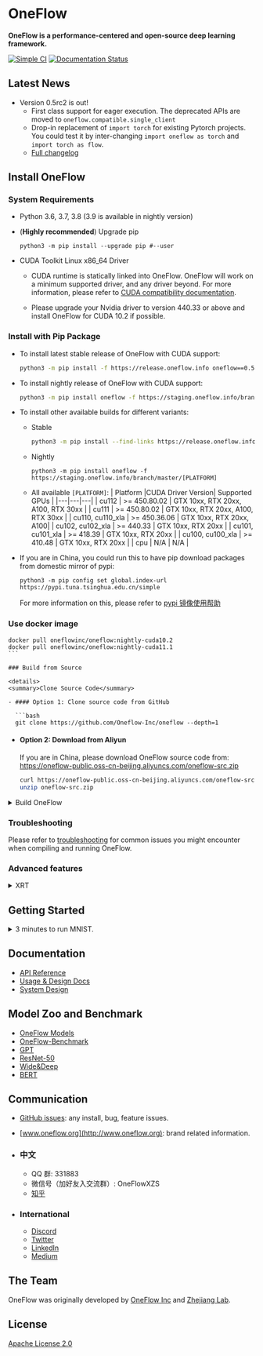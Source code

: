 # OneFlow

**OneFlow is a performance-centered and open-source deep learning framework.**

[![Simple CI](https://github.com/Oneflow-Inc/oneflow/actions/workflows/simple.yml/badge.svg)](https://github.com/Oneflow-Inc/oneflow/actions/workflows/simple.yml)
[![Documentation Status](https://readthedocs.org/projects/oneflow/badge/?version=master)](https://oneflow.readthedocs.io/en/master/?badge=master)

## Latest News

- Version 0.5rc2 is out!
  - First class support for eager execution. The deprecated APIs are moved to `oneflow.compatible.single_client`
  - Drop-in replacement of `import torch` for existing Pytorch projects. You could test it by inter-changing `import oneflow as torch` and `import torch as flow`.
  - [Full changelog](https://github.com/Oneflow-Inc/oneflow/releases/tag/v0.5rc2)

## Install OneFlow

### System Requirements

- Python 3.6, 3.7, 3.8 (3.9 is available in nightly version)
- (**Highly recommended**) Upgrade pip

  ```
  python3 -m pip install --upgrade pip #--user
  ```

- CUDA Toolkit Linux x86_64 Driver

  - CUDA runtime is statically linked into OneFlow. OneFlow will work on a minimum supported driver, and any driver beyond. For more information, please refer to [CUDA compatibility documentation](https://docs.nvidia.com/deploy/cuda-compatibility/index.html).

  - Please upgrade your Nvidia driver to version 440.33 or above and install OneFlow for CUDA 10.2 if possible.

### Install with Pip Package

- To install latest stable release of OneFlow with CUDA support:

  ```bash
  python3 -m pip install -f https://release.oneflow.info oneflow==0.5rc2+cu102
  ```

- To install nightly release of OneFlow with CUDA support:

  ```bash
  python3 -m pip install oneflow -f https://staging.oneflow.info/branch/master/cu102
  ```

- To install other available builds for different variants:

  - Stable
    ```bash
    python3 -m pip install --find-links https://release.oneflow.info oneflow==0.5rc2+[PLATFORM]
    ```
  - Nightly
    ```
    python3 -m pip install oneflow -f https://staging.oneflow.info/branch/master/[PLATFORM]
    ```
  - All available `[PLATFORM]`:
    | Platform |CUDA Driver Version| Supported GPUs |
    |---|---|---|
    | cu112 | >= 450.80.02 | GTX 10xx, RTX 20xx, A100, RTX 30xx |
    | cu111 | >= 450.80.02 | GTX 10xx, RTX 20xx, A100, RTX 30xx |
    | cu110, cu110_xla | >= 450.36.06 | GTX 10xx, RTX 20xx, A100|
    | cu102, cu102_xla | >= 440.33 | GTX 10xx, RTX 20xx |
    | cu101, cu101_xla | >= 418.39 | GTX 10xx, RTX 20xx |
    | cu100, cu100_xla | >= 410.48 | GTX 10xx, RTX 20xx |
    | cpu | N/A | N/A |

- If you are in China, you could run this to have pip download packages from domestic mirror of pypi:
  ```
  python3 -m pip config set global.index-url https://pypi.tuna.tsinghua.edu.cn/simple
  ```
  For more information on this, please refer to [pypi 镜像使用帮助](https://mirror.tuna.tsinghua.edu.cn/help/pypi/)

### Use docker image

````
docker pull oneflowinc/oneflow:nightly-cuda10.2
docker pull oneflowinc/oneflow:nightly-cuda11.1
```

### Build from Source

<details>
<summary>Clone Source Code</summary>

- #### Option 1: Clone source code from GitHub

  ```bash
  git clone https://github.com/Oneflow-Inc/oneflow --depth=1
````

- #### Option 2: Download from Aliyun

  If you are in China, please download OneFlow source code from: https://oneflow-public.oss-cn-beijing.aliyuncs.com/oneflow-src.zip

  ```bash
  curl https://oneflow-public.oss-cn-beijing.aliyuncs.com/oneflow-src.zip -o oneflow-src.zip
  unzip oneflow-src.zip
  ```

  </details>

<details>
<summary>Build OneFlow</summary>

- #### Option 1: Build with Conda (recommended)

  Please refer to [this repo](https://github.com/Oneflow-Inc/conda-env)

- #### Option 2: Build in docker container (recommended)

  - Pull a docker image:

    ```
    docker pull oneflowinc/oneflow-manylinux2014-cuda10.2:0.1
    ```

    All images available : https://hub.docker.com/u/oneflowinc

  - In the root directory of OneFlow source code, run:

    ```
    python3 docker/package/manylinux/build_wheel.py --python_version=3.6
    ```

    This should produce `.whl` files in the directory `wheelhouse`

  - If you are in China, you might need to add these flags:

    ```
    --use_tuna --use_system_proxy --use_aliyun_mirror
    ```

  - You can choose CUDA/Python versions of wheel by adding:

    ```
    --cuda_version=10.1 --python_version=3.6,3.7
    ```

  - For more useful flags, plese run the script with flag `--help` or refer to the source code of the script.

- #### Option 3: Build on bare metal

  - Install dependencies
    - on Ubuntu 20.04, run:
      ```
      sudo apt install -y libopenblas-dev nasm g++ gcc python3-pip cmake autoconf libtool
      ```
    - on macOS, run:
      ```
      brew install nasm
      ```
  - In the root directory of OneFlow source code, run:

    ```
    mkdir build
    cd build
    ```

  - Config the project, inside `build` directory:

    - If you are in China

      run this to config for CUDA:

      ```
      cmake .. -C ../cmake/caches/cn/cuda.cmake
      ```

      run this to config for CPU-only:

      ```
      cmake .. -C ../cmake/caches/cn/cpu.cmake
      ```

    - If you are not in China

      run this to config for CUDA:

      ```
      cmake .. -C ../cmake/caches/international/cuda.cmake
      ```

      run this to config for CPU-only:

      ```
      cmake .. -C ../cmake/caches/international/cpu.cmake
      ```

  - Build the project, inside `build` directory, run:

    ```
    make -j$(nproc)
    ```

  - Add oneflow to your PYTHONPATH, inside `build` directory, run:

    ```
    source source.sh
    ```

    Please note that this change is not permanent.

  - Simple validation

        ```
        python3 -m oneflow --doctor
        ```

    </details>

### Troubleshooting

Please refer to [troubleshooting](docs/source/troubleshooting.md) for common issues you might encounter when compiling and running OneFlow.

### Advanced features

<details>
<summary>XRT</summary>

- You can check this [doc](oneflow/xrt/README.md) to obtain more details about how to use XLA and TensorRT with OneFlow.
</details>

## Getting Started

<details>
<summary>3 minutes to run MNIST.</summary>

- Clone the demo code from OneFlow documentation

  ```
  git clone https://github.com/Oneflow-Inc/oneflow-documentation.git
  cd oneflow-documentation/cn/docs/single_client/code/quick_start/
  ```

- Run it in Python

  ```
  python mlp_mnist.py
  ```

- Oneflow is running and you got the training loss
  ```
  2.7290366
  0.81281316
  0.50629824
  0.35949975
  0.35245502
  ...
  ```
- More info on this demo, please refer to [doc on quick start](https://docs.oneflow.org/master/single_client/quick_start/quickstart_in_3_min.html).
</details>

## Documentation

- [API Reference](https://oneflow.readthedocs.io/en/master/)
- [Usage & Design Docs](http://docs.oneflow.org/)
- [System Design](https://docs.oneflow.org/en/v0.4.0/basics_topics/essentials_of_oneflow.html)

## Model Zoo and Benchmark

- [OneFlow Models](https://github.com/Oneflow-Inc/models)
- [OneFlow-Benchmark](https://github.com/Oneflow-Inc/OneFlow-Benchmark)
- [GPT](https://github.com/Oneflow-Inc/OneFlow-Benchmark/tree/master/LanguageModeling/GPT)
- [ResNet-50](https://github.com/Oneflow-Inc/models/tree/main/Vision/classification/image/resnet50)
- [Wide&Deep](https://github.com/Oneflow-Inc/models/tree/main/RecommenderSystems/wide_and_deep)
- [BERT](https://github.com/Oneflow-Inc/models/tree/main/NLP/bert-oneflow)

## Communication

- [GitHub issues](https://github.com/Oneflow-Inc/oneflow/issues): any install, bug, feature issues.
- [www.oneflow.org](http://www.oneflow.org): brand related information.

- ### 中文

  - QQ 群: 331883
  - 微信号（加好友入交流群）: OneFlowXZS
  - [知乎](https://www.zhihu.com/org/oneflow-17)

- ### International
  - [Discord](https://discord.gg/4kpjGA5bZY)
  - [Twitter](https://twitter.com/OneFlowNews)
  - [LinkedIn](https://www.linkedin.com/company/oneflow-inc)
  - [Medium](https://oneflow2020.medium.com)

## The Team

OneFlow was originally developed by [OneFlow Inc](http://www.oneflow.org) and [Zhejiang Lab](http://www.zhejianglab.com/).

## License

[Apache License 2.0](LICENSE)
